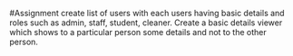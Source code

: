 #Assignment
create list of users with each users having basic details and roles such as admin, staff, student, cleaner.
Create a basic details viewer which shows to a particular person some details and not to the other person.
